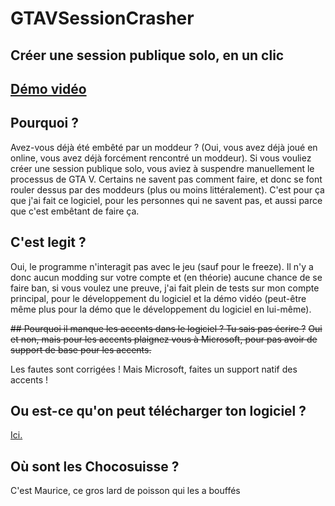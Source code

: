 
# GTAVSessionCrasher
Créer une session publique solo, en un clic
---
[Démo vidéo](https://youtu.be/FuadjoGJzXI)
---
## Pourquoi ?
Avez-vous déjà été embêté par un moddeur ? (Oui, vous avez déjà joué en online, vous avez déjà forcément rencontré un moddeur).
Si vous vouliez créer une session publique solo, vous aviez à suspendre manuellement le processus de GTA V. Certains ne savent pas comment faire, et donc se font rouler dessus par des moddeurs (plus ou moins littéralement). C'est pour ça que j'ai fait ce logiciel, pour les personnes qui ne savent pas, et aussi parce que c'est embêtant de faire ça.

## C'est legit ?
Oui, le programme n'interagit pas avec le jeu (sauf pour le freeze). Il n'y a donc aucun modding sur votre compte et (en théorie) aucune chance de se faire ban, si vous voulez une preuve, j'ai fait plein de tests sur mon compte principal, pour le développement du logiciel et la démo vidéo (peut-être même plus pour la démo que le développement du logiciel en lui-même).

~~## Pourquoi il manque les accents dans le logiciel ? Tu sais pas écrire ?~~
~~Oui et non, mais pour les accents plaignez vous à Microsoft, pour pas avoir de support de base pour les accents.~~

Les fautes sont corrigées ! Mais Microsoft, faites un support natif des accents ! 

## Ou est-ce qu'on peut télécharger ton logiciel ?
[Ici.](https://github.com/oyamabs/GTAVSessionCrasher/releases/latest)

## Où sont les Chocosuisse ?
C'est Maurice, ce gros lard de poisson qui les a bouffés
